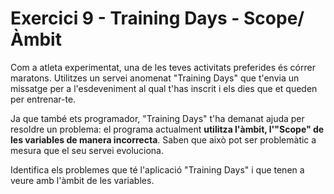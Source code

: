 # Exercici 9 - Training Days - Scope/Àmbit

Com a atleta experimentat, una de les teves activitats preferides és córrer maratons. Utilitzes un servei anomenat "Training Days" que t'envia un missatge per a l'esdeveniment al qual t'has inscrit i els dies que et queden per entrenar-te.

Ja que també ets programador, "Training Days" t'ha demanat ajuda per resoldre un problema: el programa actualment **utilitza l'àmbit, l'"Scope" de les variables de manera incorrecta**. Saben que això pot ser problemàtic a mesura que el seu servei evoluciona.

Identifica els problemes que té l'aplicació "Training Days" i que tenen a veure amb l'àmbit de les variables.
